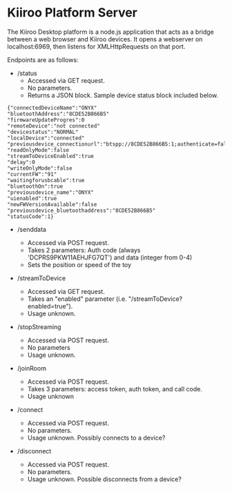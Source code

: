 # Kiiroo Platform Server

The Kiiroo Desktop platform is a node.js application that acts as a
bridge between a web browser and Kiiroo devices. It opens a webserver
on localhost:6969, then listens for XMLHttpRequests on that port.

Endpoints are as follows:

- /status 
  - Accessed via GET request. 
  - No parameters.
  - Returns a JSON block. Sample device status block included below.
  
```
{"connectedDeviceName":"ONYX"
"bluetoothAddress":"8CDE52B866B5"
"firmwareUpdateProgres":0
"remoteDevice":"not connected"
"devicestatus":"NORMAL"
"localDevice":"connected"
"previousdevice_connectionurl":"btspp://8CDE52B866B5:1;authenticate=false;encrypt=false;master=false"
"readOnlyMode":false
"streamToDeviceEnabled":true
"delay":0
"writeOnlyMode":false
"currentFW":"91"
"waitingforusbcable":true
"bluetoothOn":true
"previousdevice_name":"ONYX"
"uienabled":true
"newFWVersionAvailable":false
"previousdevice_bluetoothaddress":"8CDE52B866B5"
"statusCode":1}
```

- /senddata
  - Accessed via POST request.
  - Takes 2 parameters: Auth code (always 'DCPRS9PKW11AEHJFG7QT') and data (integer from 0-4)
  - Sets the position or speed of the toy
  
- /streamToDevice 
  - Accessed via GET request. 
  - Takes an "enabled" parameter (i.e. "/streamToDevice?enabled=true"). 
  - Usage unknown.
  
- /stopStreaming 
  - Accessed via POST request. 
  - No parameters
  - Usage unknown.
  
- /joinRoom 
  - Accessed via POST request. 
  - Takes 3 parameters: access token, auth token, and call code.
  - Usage unknown

- /connect
  - Accessed via POST request.
  - No parameters.
  - Usage unknown. Possibly connects to a device?

- /disconnect
  - Accessed via POST request.
  - No parameters.
  - Usage unknown. Possible disconnects from a device?
